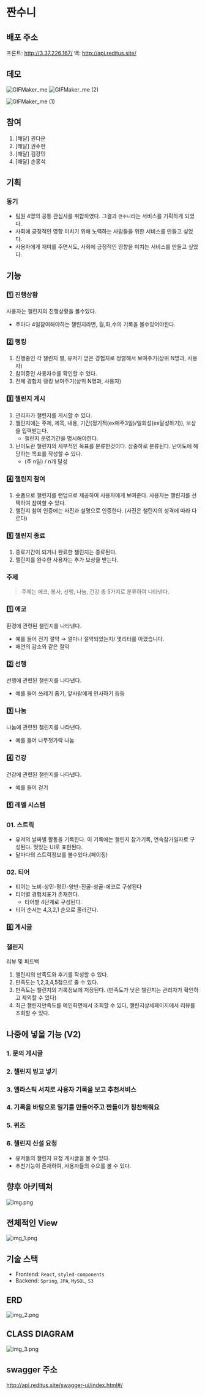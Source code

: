 # 짠수니

## 배포 주소

프론트: http://3.37.226.167/
백: http://api.reditus.site/

## 데모
![GIFMaker_me](https://github.com/KNU-HAEDAL/ZZANSUNI_BE/assets/104684033/cd8624f1-1d69-4a5f-baed-efa63b76d05a)
![GIFMaker_me (2)](https://github.com/KNU-HAEDAL/ZZANSUNI_BE/assets/104684033/a3dfa89d-77db-452a-a796-3fc28fcf11f4)

![GIFMaker_me (1)](https://github.com/KNU-HAEDAL/ZZANSUNI_BE/assets/104684033/ce8708aa-9fb0-408b-a159-ba66d106eaa9)





## 참여

1. [해달] 권다운
2. [해달] 권수현
3. [해달] 김강민
4. [해달] 손홍석

## 기획

### 동기

- 팀원 4명의 공통 관심사를 취합하였다. 그결과 `짠수니`라는 서비스를 기획하게 되었다.
- 사회에 긍정적인 영향 미치기 위해 노력하는 사람들을 위한 서비스를 만들고 싶었다.
- 사용자에게 재미를 주면서도, 사회에 긍정적인 영향을 미치는 서비스를 만들고 싶었다.

## 기능

### 1️⃣ 진행상황

사용자는 챌린지의 진행상황을 볼수있다.

- 주마다 4일참여해야하는 챌린지라면, 월,화,수의 기록을 볼수있어야한다.

### 2️⃣ 랭킹

1. 진행중인 각 챌린지 별, 유저가 얻은 경험치로 정렬해서 보여주기(상위 N명과, 사용자)
2. 참여중인 사용자수를 확인할 수 있다.
3. 전체 경험치 랭킹 보여주기(상위 N명과, 사용자)

### 3️⃣ 챌린지 게시

1. 관리자가 챌린지를 게시할 수 있다.
2. 챌린지에는 주제, 제목, 내용, 기간(정기적(ex매주3일)/일회성(ex달성하기)), 보상을 입력받는다.
    - 챌린지 운영기간을 명시해야한다.
3. 난이도란 챌린지의 세부적인 목표를 분류한것이다. 상중하로 분류된다. 난이도에 해당하는 목표를 작성할 수 있다.
    - (주 n일) / n개 달성

### 4️⃣ 챌린지 참여

1. 숏폼으로 챌린지를 랜덤으로 제공하여 사용자에게 보여준다. 사용자는 챌린지를 선택하여 참여할 수 있다.
2. 챌린지 참여 인증에는 사진과 설명으로 인증한다. (사진은 챌린지의 성격에 따라 다르다)

### 5️⃣ 챌린지 종료

1. 종료기간이 되거나 완료한 챌린지는 종료된다.
2. 챌린지를 완수한 사용자는 추가 보상을 받는다.

### 주제

> 주제는 에코, 봉사, 선행, 나눔, 건강 총 5가지로 분류하여 나타낸다.

### 1️⃣ 에코

환경에 관련된 챌린지를 나타낸다.

- 예를 들어 전기 절약 → 얼마나 절약되었는지/ 몇리터를 아꼈습니다.
- 매연의 감소와 같은 절약

### 2️⃣ 선행

선행에 관련된 챌린지를 나타낸다.

- 예를 들어 쓰레기 줍기, 앞사람에게 인사하기 등등

### 3️⃣ 나눔

나눔에 관련된 챌린지를 나타낸다.

- 예를 들어 나무젓가락 나눔

### 4️⃣ 건강

건강에 관련된 챌린지를 나타낸다.

- 예를 들어 걷기

### 5️⃣ 레벨 시스템

### 01. 스트릭

- 유저의 날짜별 활동을 기록한다. 이 기록에는 챌린지 참가기록, 연속참가일자로 구성된다.
  멋있는 UI로 표현된다.
- 달마다의 스트릭정보를 볼수있다.(페이징)

### 02. 티어

- 티어는 노비-상민-평민-양반-진골-성골-에코로 구성된다
- 티어별 경험치표가 존재한다.
    - 티어별 4단계로 구성된다.
- 티어 순서는 4,3,2,1 순으로 올라간다.

### 6️⃣ 게시글

### 챌린지

리뷰 및 피드백

1. 챌린지의 만족도와 후기를 작성할 수 있다.
2. 만족도는 1,2,3,4,5점으로 줄 수 있다.
3. 만족도는 챌린지의 기록정보에 저장된다. (만족도가 낮은 챌린지는 관리자가 확인하고 제외할 수 있다)
4. 최근 챌린지만족도를 메인화면에서 조회할 수 있다, 챌린지상세페이지에서 리뷰를 조회할 수 있다.

## 나중에 넣을 기능 (V2)

### 1. 문의 게시글

### 2. 챌린지 빙고 넣기

### 3. 엘라스틱 서치로 사용자 기록을 보고 추천서비스

### 4. 기록을 바탕으로 일기를 만들어주고 짠돌이가 칭찬해줘요

### 5. 퀴즈

### 6. 챌린지 신설 요청

- 유저들의 챌린지 요청 게시글을 볼 수 있다.
- 추천기능이 존재하여, 사용자들의 수요를 볼 수 있다.

## 향후 아키텍쳐

![img.png](img.png)

## 전체적인 View

![img_1.png](img_1.png)

## 기술 스택

- Frontend: `React`, `styled-components`
- Backend: `Spring`, `JPA`, `MySQL`, `S3`

## ERD

![img_2.png](img_2.png)

## CLASS DIAGRAM

![img_3.png](img_3.png)

## swagger 주소

http://api.reditus.site/swagger-ui/index.html#/




